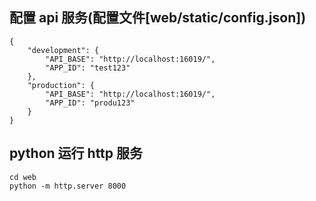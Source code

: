 ## 配置 api 服务(配置文件[web/static/config.json])
```
{
	"development": {
		"API_BASE": "http://localhost:16019/",
		"APP_ID": "test123"
	},
	"production": {
		"API_BASE": "http://localhost:16019/",
		"APP_ID": "produ123"
	}
}
```
## python  运行 http 服务
```
cd web
python -m http.server 8000
```